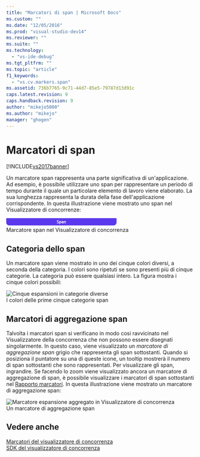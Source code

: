 ```yaml
---
title: "Marcatori di span | Microsoft Docs"
ms.custom: ""
ms.date: "12/05/2016"
ms.prod: "visual-studio-dev14"
ms.reviewer: ""
ms.suite: ""
ms.technology: 
  - "vs-ide-debug"
ms.tgt_pltfrm: ""
ms.topic: "article"
f1_keywords: 
  - "vs.cv.markers.span"
ms.assetid: 736b7765-9c71-44d7-85e5-79787d13d91c
caps.latest.revision: 9
caps.handback.revision: 9
author: "mikejo5000"
ms.author: "mikejo"
manager: "ghogen"
---
```

# Marcatori di span
[!INCLUDE[vs2017banner](../code-quality/includes/vs2017banner.md)]

Un marcatore span rappresenta una parte significativa di un'applicazione.  Ad esempio, è possibile utilizzare uno span per rappresentare un periodo di tempo durante il quale un particolare elemento di lavoro viene elaborato.  La sua lunghezza rappresenta la durata della fase dell'applicazione corrispondente.  In questa illustrazione viene mostrato uno span nel Visualizzatore di concorrenze:  
  
 ![Marcatore espansione in Visualizzatore di concorrenza](../profiling/media/cvmarkerspan.png "CVMarkerSpan")  
Marcatore span nel Visualizzatore di concorrenza  
  
## Categoria dello span  
 Un marcatore span viene mostrato in uno dei cinque colori diversi, a seconda della categoria.  I colori sono ripetuti se sono presenti più di cinque categorie.  La categoria può essere qualsiasi intero.  La figura mostra i cinque colori possibili:  
  
 ![Cinque espansioni in categorie diverse](../profiling/media/cvmarkerspancategory.png "CVMarkerSpanCategory")  
I colori delle prime cinque categorie span  
  
## Marcatori di aggregazione span  
 Talvolta i marcatori span si verificano in modo cosi ravvicinato nel Visualizzatore della concorrenza che non possono essere disegnati singolarmente.  In questo caso, viene visualizzato un *marcatore di aggregazione span* grigio che rappresenta gli span sottostanti.  Quando si posiziona il puntatore su una di queste icone, un tooltip mostrerà il numero di span sottostanti che sono rappresentati.  Per visualizzare gli span, ingrandire.  Se facendo lo zoom viene visualizzato ancora un marcatore di aggregazione di span, è possibile visualizzare i marcatori di span sottostanti nel [Rapporto marcatori](../profiling/markers-report.md).  In questa illustrazione viene mostrato un marcatore di aggregazione span:  
  
 ![Marcatore espansione aggregato in Visualizzatore di concorrenza](../profiling/media/cvmarkerspanaggregate.png "CVMarkerSpanAggregate")  
Un marcatore di aggregazione span  
  
## Vedere anche  
 [Marcatori del visualizzatore di concorrenza](../profiling/concurrency-visualizer-markers.md)   
 [SDK del visualizzatore di concorrenza](../profiling/concurrency-visualizer-sdk.md)